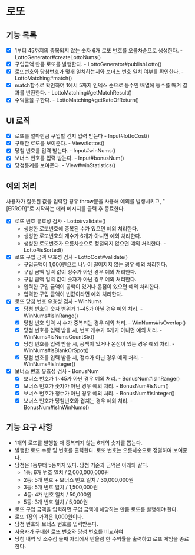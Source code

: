 # 로또

## 기능 목록

- [x] 1부터 45까지의 중복되지 않는 숫자 6개 로또 번호를 오름차순으로 생성한다. - LottoGenerator#createLottoNums()
- [x] 구입금액 만큼 로또를 발행한다. - LottoGenerator#publishLotto()
- [x] 로또번호와 당첨번호가 몇개 일치하는지와 보너스 번호 일치 여부를 확인한다. - LottoMatching#match()
- [x] match함수로 확인하여 1에서 5까지 인덱스 순으로 등수인 배열에 등수를 매겨 결과를 반환한다. - LottoMatching#getMatchResult()
- [x] 수익률을 구한다. - LottoMatching#getRateOfReturn()

## UI 로직

- [x] 로또를 얼마만큼 구입할 건지 입력 받는다 - Input#lottoCost()
- [x] 구매한 로또를 보여준다. - View#lottos()
- [x] 당첨 번호를 입력 받는다. - Input#winNums()
- [x] 보너스 번호를 입력 받는다. - Input#bonusNum()
- [x] 당첨통계를 보여준다. - View#winStatistics()

## 예외 처리

사용자가 잘못된 값을 입력할 경우 throw문을 사용해 예외를 발생시키고, "[ERROR]"로 시작하는 에러 메시지를 출력 후 종료한다.

- [x] 로또 번호 유효성 검사 - Lotto#validate() 
  - 생성한 로또번호에 중복된 수가 있으면 예외 처리한다.
  - 생성한 로또번호의 개수가 6개가 아니면 예외 처리한다.
  - 생성한 로또번호가 오름차순으로 정렬되지 않으면 예외 처리한다. - Lotto#isSorted()
- [x] 로또 구입 금액 유효성 검사 - LottoCost#validate()
  - 구입금액이 1,000원으로 나누어 떨어지지 않는 경우 예외 처리한다.
  - 구입 금액 입력 값이 정수가 아닌 경우 예외 처리한다.
  - 구입 금액 입력 값이 숫자가 아닌 경우 예외 처리한다.
  - 입력한 구입 금액이 공백이 있거나 온점이 있으면 예외 처리한다.
  - 입력한 구입 금액이 빈값이라면 예외 처리한다.
- [x] 로또 당첨 번호 유효성 검사 - WinNums
  - [x] 당첨 번호의 숫자 범위가 1~45가 아닐 경우 예외 처리. - WinNums#isInRange()
  - [x] 당첨 번호 입력 시 수가 중복되는 경우 예외 처리. - WinNums#isOverlap()
  - [x] 당첨 번호를 입력 받을 시, 번호 개수가 6개가 아니면 예외 처리. - WinNums#isNumsCountSix()
  - [x] 당첨 번호를 입력 받을 시, 공백이 있거나 온점이 있는 경우 예외 처리. - WinNums#isBlankOrSpot()
  - [x] 당첨 번호를 입력 받을 시, 정수가 아닌 경우 예외 처리. - WinNums#isInteger()
- [x] 보너스 번호 유효성 검사 - BonusNum
  - [x] 보너스 번호가 1~45가 아닌 경우 예외 처리. - BonusNum#isInRange()
  - [x] 보너스 번호가 숫자가 아닌 경우 예외 처리. - BonusNum#isNum()
  - [x] 보너스 번호가 정수가 아닌 경우 예외 처리. - BonusNum#isInteger()
  - [x] 보너스 번호가 당첨번호와 겹치는 경우 예외 처리. - BonusNum#isInWinNums()

## 기능 요구 사항

- 1개의 로또를 발행할 때 중복되지 않는 6개의 숫자를 뽑는다.
- 발행한 로또 수량 및 번호를 출력한다. 로또 번호는 오름차순으로 정렬하여 보여준다.
- 당첨은 1등부터 5등까지 있다. 당첨 기준과 금액은 아래와 같다.
  - 1등: 6개 번호 일치 / 2,000,000,000원
  - 2등: 5개 번호 + 보너스 번호 일치 / 30,000,000원
  - 3등: 5개 번호 일치 / 1,500,000원
  - 4등: 4개 번호 일치 / 50,000원
  - 5등: 3개 번호 일치 / 5,000원
- 로또 구입 금액을 입력하면 구입 금액에 해당하는 만큼 로또를 발행해야 한다.
- 로또 1장의 가격은 1,000원이다.
- 당첨 번호와 보너스 번호를 입력받는다.
- 사용자가 구매한 로또 번호와 당첨 번호를 비교하여 
- 당첨 내역 및 소수점 둘째 자리에서 반올림 한 수익률을 출력하고 로또 게임을 종료한다.